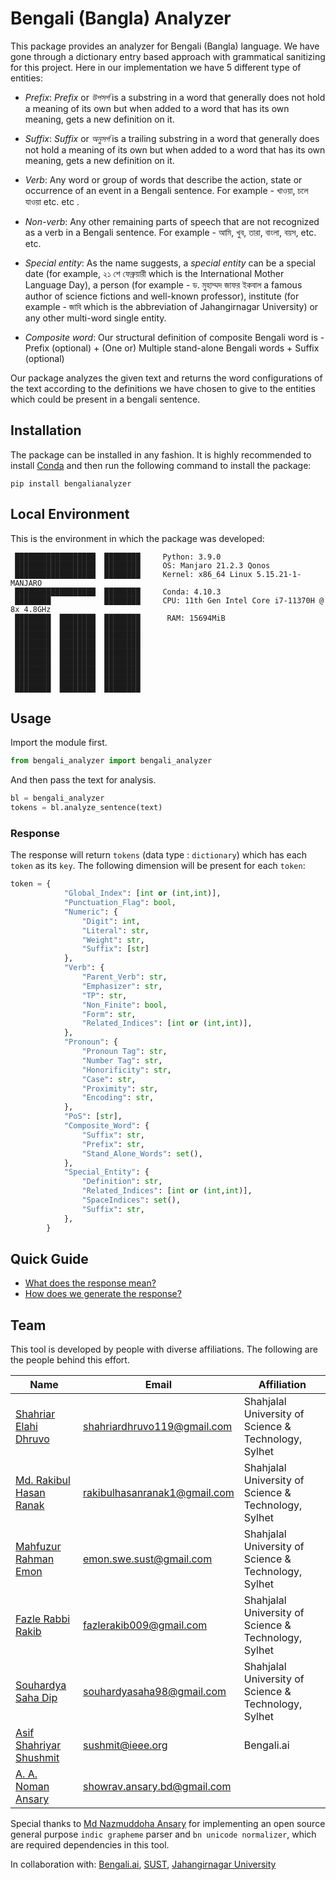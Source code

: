 # Bengali (Bangla) Analyzer

This package provides an analyzer for Bengali (Bangla) language. We have gone through a dictionary entry based approach with grammatical sanitizing for this project. Here in our implementation we have 5 different type of entities:
* *Prefix*: *Prefix* or *উপসর্গ* is a substring in a word that generally does not hold a meaning of its own but when added to a word that has its own meaning, gets a new definition on it.

* *Suffix*: *Suffix* or *অনুসর্গ* is a trailing substring in a word that generally does not hold a meaning of its own but when added to a word that has its own meaning, gets a new definition on it.

* *Verb*: Any word or group of words that describe the action, state or occurrence of an event in a Bengali sentence. For example - খাওয়া, চলে যাওয়া etc. etc
.
* *Non-verb*: Any other remaining parts of speech that are not recognized as a verb in a Bengali sentence. For example - আমি, খুব, তারা, বাংলা, বয়স, etc. etc.

* *Special entity*: As the name suggests, a *special entity* can be a special date (for example, ২১ শে ফেব্রুয়ারী which is the International Mother Language Day), a person (for example - ড. মুহাম্মদ জাফর ইকবাল a famous author of science fictions and well-known professor), institute (for example - জাবি which is the abbreviation of Jahangirnagar University) or any other multi-word single entity.

* *Composite word*: Our structural definition of composite Bengali word is -
Prefix (optional) + (One or) Multiple stand-alone Bengali words + Suffix (optional)


Our package analyzes the given text and returns the word configurations of the text according to the definitions we have chosen to give to the entities which could be present in a bengali sentence.

## Installation
The package can be installed in any fashion. It is highly recommended to install [Conda](https://conda.io/) and then run the following command to install the package:

`pip install bengalianalyzer`

## Local Environment
This is the environment in which the package was developed:
```
 ██████████████████  ████████     Python: 3.9.0
 ██████████████████  ████████     OS: Manjaro 21.2.3 Qonos
 ██████████████████  ████████     Kernel: x86_64 Linux 5.15.21-1-MANJARO
 ██████████████████  ████████     Conda: 4.10.3
 ████████            ████████     CPU: 11th Gen Intel Core i7-11370H @ 8x 4.8GHz 
 ████████  ████████  ████████      RAM: 15694MiB
 ████████  ████████  ████████     
 ████████  ████████  ████████     
 ████████  ████████  ████████     
 ████████  ████████  ████████     
 ████████  ████████  ████████     
 ████████  ████████  ████████     
 ████████  ████████  ████████     
 ████████  ████████  ████████                                      
```

## Usage
Import the module first.
```python
from bengali_analyzer import bengali_analyzer 
```
And then pass the text for analysis.
```python
bl = bengali_analyzer
tokens = bl.analyze_sentence(text)
```
### Response
The response will return `tokens` (data type : `dictionary`) which has each `token` as its `key`. The following dimension will be present for each `token`:

```python
token = {
            "Global_Index": [int or (int,int)],
            "Punctuation_Flag": bool,
            "Numeric": {
                "Digit": int, 
                "Literal": str, 
                "Weight": str, 
                "Suffix": [str]
            },
            "Verb": {
                "Parent_Verb": str,
                "Emphasizer": str,
                "TP": str,
                "Non_Finite": bool,
                "Form": str,
                "Related_Indices": [int or (int,int)],
            },
            "Pronoun": {
                "Pronoun Tag": str,
                "Number Tag": str,
                "Honorificity": str,
                "Case": str,
                "Proximity": str,
                "Encoding": str,
            },
            "PoS": [str],
            "Composite_Word": {
                "Suffix": str,
                "Prefix": str,
                "Stand_Alone_Words": set(),
            },
            "Special_Entity": {
                "Definition": str,
                "Related_Indices": [int or (int,int)],
                "SpaceIndices": set(),
                "Suffix": str,
            },
        }
```

## Quick Guide
- [What does the response mean?](./documentation/response.md)
- [How does we generate the response?](./documentation/breakdown.md)

## Team
This tool is developed by people with diverse affiliations. The following are the people behind this effort.

| Name                                                                 | Email                        | Affiliation                                          |
|----------------------------------------------------------------------|------------------------------|------------------------------------------------------|
| [Shahriar Elahi Dhruvo]()                                            | shahriardhruvo119@gmail.com  | Shahjalal University of Science & Technology, Sylhet |
| [Md. Rakibul Hasan Ranak](https://www.linkedin.com/in/rakibulranak/) | rakibulhasanranak1@gmail.com | Shahjalal University of Science & Technology, Sylhet |
| [Mahfuzur Rahman Emon]()                                             | emon.swe.sust@gmail.com      | Shahjalal University of Science & Technology, Sylhet |
| [Fazle Rabbi Rakib](https://www.linkedin.com/in/fazle-rakib/)        | fazlerakib009@gmail.com      | Shahjalal University of Science & Technology, Sylhet |
| [Souhardya Saha Dip](https://www.linkedin.com/in/souhardya-saha/)    | souhardyasaha98@gmail.com    | Shahjalal University of Science & Technology, Sylhet |[comment]: #| [Dr. {Farig vai}]()                                                  |||| [Dr. {Mamun sir}]()                                                  |      | Jahangirnagar University, Dhaka                      |
| [Asif Shahriyar Shushmit]()                                          | sushmit@ieee.org             | Bengali.ai                                           |
| [A. A. Noman Ansary](https://www.linkedin.com/in/showrav-ansary/)                                               | showrav.ansary.bd@gmail.com  |                |

Special thanks to [Md Nazmuddoha Ansary](https://github.com/mnansary) for implementing an open source general purpose `indic grapheme` parser and `bn unicode normalizer`, which are required dependencies in this tool.

In collaboration with: [Bengali.ai](https://bengali.ai/), [SUST](https://www.sust.edu/), [Jahangirnagar University](https://www.jnu.ac.bd/)
